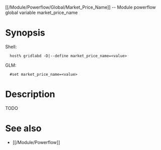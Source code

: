 [[/Module/Powerflow/Global/Market_Price_Name]] -- Module powerflow global variable market_price_name

# Synopsis
Shell:
~~~
  host% gridlabd -D|--define market_price_name=<value>
~~~
GLM:
~~~
  #set market_price_name=<value>
~~~

# Description

TODO

# See also
* [[/Module/Powerflow]]
